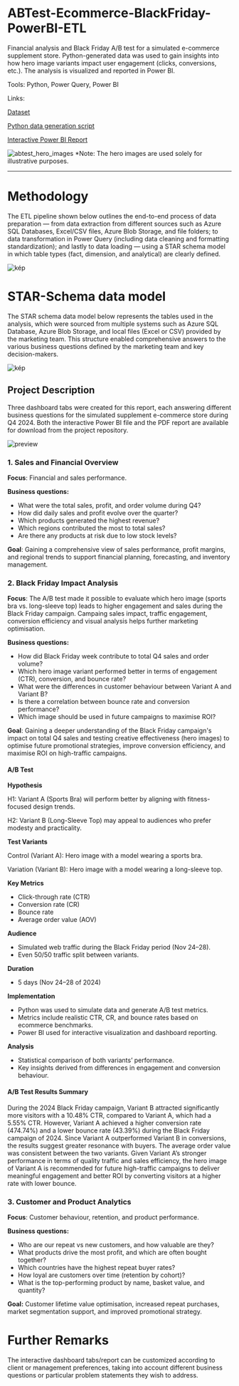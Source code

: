# ABTest-Ecommerce-BlackFriday-PowerBI-ETL

Financial analysis and Black Friday A/B test for a simulated e-commerce supplement store. Python-generated data was used to gain insights into how hero image variants impact user engagement (clicks, conversions, etc.). The analysis is visualized and reported in Power BI.

Tools: Python, Power Query, Power BI

Links:

[Dataset](data)

[Python data generation script](python/generate_ecommerce_data.py)

[Interactive Power BI Report](Report-ABTest-Ecommerce-BlackFriday.pbix)

![abtest_hero_images](https://github.com/user-attachments/assets/4fb3c8a1-c500-43e7-8d34-935496f7ff6b)
*Note: The hero images are used solely for illustrative purposes.

---

# Methodology

The ETL pipeline shown below outlines the end-to-end process of data preparation — from data extraction from different sources such as Azure SQL Databases, Excel/CSV files, Azure Blob Storage, and file folders; to data transformation in Power Query (including data cleaning and formatting standardization); and lastly to data loading — using a STAR schema model in which table types (fact, dimension, and analytical) are clearly defined.

![kép](https://github.com/viktoriaz32/ABTest-Ecommerce-BlackFriday-PowerBI-ETL/blob/main/images/etl_ecommerce.png?raw=true)

# STAR-Schema data model

The STAR schema data model below represents the tables used in the analysis, which were sourced from multiple systems such as Azure SQL Database, Azure Blob Storage, and local files (Excel or CSV) provided by the marketing team. This structure enabled comprehensive answers to the various business questions defined by the marketing team and key decision-makers.

![kép](https://github.com/user-attachments/assets/d097f90c-e0c6-49c8-8cc2-cbd455b2100c)


## Project Description

Three dashboard tabs were created for this report, each answering different business questions for the simulated supplement e-commerce store during Q4 2024. Both the interactive Power BI file and the PDF report are available for download from the project repository.

![preview](https://github.com/user-attachments/assets/941f2741-3f47-4936-866e-fcc779d0a615)


### 1. Sales and Financial Overview

**Focus**: Financial and sales performance.

**Business questions:**

- What were the total sales, profit, and order volume during Q4?
- How did daily sales and profit evolve over the quarter?
- Which products generated the highest revenue?
- Which regions contributed the most to total sales?
- Are there any products at risk due to low stock levels?

**Goal**: Gaining a comprehensive view of sales performance, profit margins, and regional trends to support financial planning, forecasting, and inventory management.

### 2. Black Friday Impact Analysis

**Focus**: The A/B test made it possible to evaluate which hero image (sports bra vs. long-sleeve top) leads to higher engagement and sales during the Black Friday campaign. Campaing sales impact, traffic engagement, conversion efficiency and visual analysis helps further marketing optimisation.

**Business questions:**

- How did Black Friday week contribute to total Q4 sales and order volume?
- Which hero image variant performed better in terms of engagement (CTR), conversion, and bounce rate?
- What were the differences in customer behaviour between Variant A and Variant B?
- Is there a correlation between bounce rate and conversion performance?
- Which image should be used in future campaigns to maximise ROI?

**Goal**: Gaining a deeper understanding of the Black Friday campaign's impact on total Q4 sales and testing creative effectiveness (hero images) to optimise future promotional strategies, improve conversion efficiency, and maximise ROI on high-traffic campaigns.

#### A/B Test

**Hypothesis**

H1: Variant A (Sports Bra) will perform better by aligning with fitness-focused design trends.

H2: Variant B (Long-Sleeve Top) may appeal to audiences who prefer modesty and practicality.

**Test Variants**

Control (Variant A): Hero image with a model wearing a sports bra.

Variation (Variant B): Hero image with a model wearing a long-sleeve top.

**Key Metrics**

- Click-through rate (CTR)
- Conversion rate (CR)
- Bounce rate
- Average order value (AOV)

**Audience**

- Simulated web traffic during the Black Friday period (Nov 24–28).
- Even 50/50 traffic split between variants.

**Duration**
- 5 days (Nov 24–28 of 2024)

**Implementation**
- Python was used to simulate data and generate A/B test metrics.
- Metrics include realistic CTR, CR, and bounce rates based on ecommerce benchmarks.
- Power BI used for interactive visualization and dashboard reporting.

**Analysis**
- Statistical comparison of both variants’ performance.
- Key insights derived from differences in engagement and conversion behaviour.

#### A/B Test Results Summary

During the 2024 Black Friday campaign, Variant B attracted significantly more visitors with a 10.48% CTR, compared to Variant A, which had a 5.55% CTR. However, Variant A achieved a higher conversion rate (474.74%) and a lower bounce rate (43.39%) during the Black Friday campaign of 2024. Since Variant A outperformed Variant B in conversions, the results suggest greater resonance with buyers. The average order value was consistent between the two variants. 
Given Variant A’s stronger performance in terms of quality traffic and sales efficiency, the hero image of Variant A is recommended for future high-traffic campaigns to deliver meaningful engagement and better ROI by converting visitors at a higher rate with lower bounce.

### 3. Customer and Product Analytics

**Focus**: Customer behaviour, retention, and product performance.

**Business questions:**
- Who are our repeat vs new customers, and how valuable are they?
- What products drive the most profit, and which are often bought together?
- Which countries have the highest repeat buyer rates?
- How loyal are customers over time (retention by cohort)?
- What is the top-performing product by name, basket value, and quantity?
  
**Goal:** Customer lifetime value optimisation, increased repeat purchases, market segmentation support, and improved promotional strategy.

# Further Remarks

The interactive dashboard tabs/report can be customized according to client or management preferences, taking into account different business questions or particular problem statements they wish to address.
